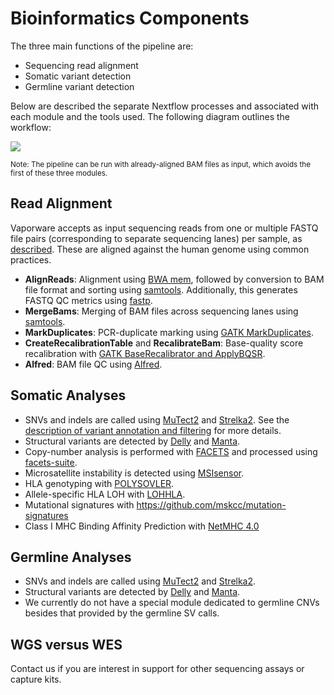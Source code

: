 # Bioinformatics Components

The three main functions of the pipeline are:
- Sequencing read alignment
- Somatic variant detection
- Germline variant detection

Below are described the separate Nextflow processes and associated with each module and the tools used. The following diagram outlines the workflow:

<img id="diagram" src="./pipeline-flowchart.png"/>


<small>Note: The pipeline can be run with already-aligned BAM files as input, which avoids the first of these three modules.</small>

## Read Alignment
Vaporware accepts as input sequencing reads from one or multiple FASTQ file pairs (corresponding to separate sequencing lanes) per sample, as [described](run-pipeline.md#the-mapping-file). These are aligned against the human genome using common practices.
* __AlignReads__: Alignment using [BWA mem](http://bio-bwa.sourceforge.net/), followed by conversion to BAM file format and sorting using [samtools](https://samtools.github.io). Additionally, this generates FASTQ QC metrics using [fastp](https://github.com/OpenGene/fastp).
* __MergeBams__: Merging of BAM files across sequencing lanes using [samtools](https://samtools.github.io).
* __MarkDuplicates__: PCR-duplicate marking using [GATK MarkDuplicates](https://software.broadinstitute.org/gatk).
* __CreateRecalibrationTable__ and __RecalibrateBam__: Base-quality score recalibration with [GATK BaseRecalibrator and ApplyBQSR](https://software.broadinstitute.org/gatk/).
* __Alfred__: BAM file QC using [Alfred](https://github.com/tobiasrausch/alfred).

## Somatic Analyses
* SNVs and indels are called using [MuTect2](https://software.broadinstitute.org/gatk/documentation/tooldocs/4.beta.4/org_broadinstitute_hellbender_tools_walkers_mutect_Mutect2.php) and [Strelka2](https://github.com/Illumina/strelka). See the [description of variant annotation and filtering](variant-annotation-and-filtering.md#somatic-snvs-and-indels) for more details.
* Structural variants are detected by [Delly](https://github.com/dellytools/delly) and [Manta](https://github.com/Illumina/manta).
* Copy-number analysis is performed with [FACETS](https://github.com/mskcc/facets) and processed using [facets-suite](https://github.com/mskcc/facets-suite).
* Microsatellite instability is detected using [MSIsensor](https://github.com/ding-lab/msisensor).
* HLA genotyping with [POLYSOVLER](https://software.broadinstitute.org/cancer/cga/polysolver).
* Allele-specific HLA LOH with [LOHHLA](https://www.ncbi.nlm.nih.gov/pmc/articles/PMC5720478/).
* Mutational signatures with https://github.com/mskcc/mutation-signatures
* Class I MHC Binding Affinity Prediction with [NetMHC 4.0](https://www.ncbi.nlm.nih.gov/pubmed/28978689)


## Germline Analyses
* SNVs and indels are called using [MuTect2](https://software.broadinstitute.org/gatk/documentation/tooldocs/4.beta.4/org_broadinstitute_hellbender_tools_walkers_mutect_Mutect2.php) and [Strelka2](https://github.com/Illumina/strelka).
* Structural variants are detected by [Delly](https://github.com/dellytools/delly) and [Manta](https://github.com/Illumina/manta).
* We currently do not have a special module dedicated to germline CNVs besides that provided by the germline SV calls. 


## WGS versus WES

Contact us if you are interest in support for other sequencing assays or capture kits.